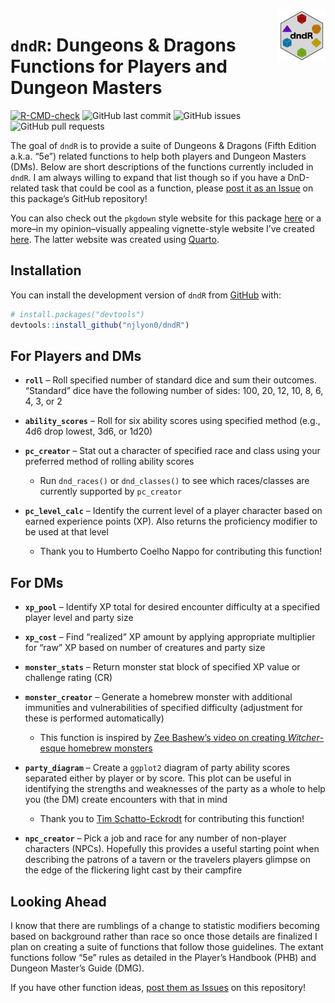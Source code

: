 
<!-- README.md is generated from README.Rmd. Please edit that file -->

<img src="man/figures/dndR_hex.png" align = "right" width = "15%" />

# `dndR`: Dungeons & Dragons Functions for Players and Dungeon Masters

<!-- badges: start -->

[![R-CMD-check](https://github.com/njlyon0/dndR/workflows/R-CMD-check/badge.svg)](https://github.com/njlyon0/dndR/actions)
![GitHub last
commit](https://img.shields.io/github/last-commit/njlyon0/dndR) ![GitHub
issues](https://img.shields.io/github/issues-raw/njlyon0/dndR) ![GitHub
pull requests](https://img.shields.io/github/issues-pr/njlyon0/dndR)
<!-- badges: end -->

The goal of `dndR` is to provide a suite of Dungeons & Dragons (Fifth
Edition a.k.a. “5e”) related functions to help both players and Dungeon
Masters (DMs). Below are short descriptions of the functions currently
included in `dndR`. I am always willing to expand that list though so if
you have a DnD-related task that could be cool as a function, please
[post it as an Issue](https://github.com/njlyon0/dndR/issues) on this
package’s GitHub repository!

You can also check out the `pkgdown` style website for this package
[here](https://njlyon0.github.io/dndR/) or a more–in my opinion–visually
appealing vignette-style website I’ve created
[here](https://njlyon0.github.io/dndR-website/). The latter website was
created using [Quarto](https://quarto.org/).

## Installation

You can install the development version of `dndR` from
[GitHub](https://github.com/) with:

``` r
# install.packages("devtools")
devtools::install_github("njlyon0/dndR")
```

## For Players and DMs

- **`roll`** – Roll specified number of standard dice and sum their
  outcomes. “Standard” dice have the following number of sides: 100, 20,
  12, 10, 8, 6, 4, 3, or 2

- **`ability_scores`** – Roll for six ability scores using specified
  method (e.g., 4d6 drop lowest, 3d6, or 1d20)

- **`pc_creator`** – Stat out a character of specified race and class
  using your preferred method of rolling ability scores

  - Run `dnd_races()` or `dnd_classes()` to see which races/classes are
    currently supported by `pc_creator`

- **`pc_level_calc`** – Identify the current level of a player character
  based on earned experience points (XP). Also returns the proficiency
  modifier to be used at that level

  - Thank you to Humberto Coelho Nappo for contributing this function!

## For DMs

- **`xp_pool`** – Identify XP total for desired encounter difficulty at
  a specified player level and party size

- **`xp_cost`** – Find “realized” XP amount by applying appropriate
  multiplier for “raw” XP based on number of creatures and party size

- **`monster_stats`** – Return monster stat block of specified XP value
  or challenge rating (CR)

- **`monster_creator`** – Generate a homebrew monster with additional
  immunities and vulnerabilities of specified difficulty (adjustment for
  these is performed automatically)

  - This function is inspired by [Zee Bashew’s video on creating
    *Witcher*-esque homebrew
    monsters](https://www.youtube.com/watch?v=GhjkPv4qo5w)

- **`party_diagram`** – Create a `ggplot2` diagram of party ability
  scores separated either by player or by score. This plot can be useful
  in identifying the strengths and weaknesses of the party as a whole to
  help you (the DM) create encounters with that in mind

  - Thank you to [Tim Schatto-Eckrodt](https://kudusch.de/) for
    contributing this function!

- **`npc_creator`** – Pick a job and race for any number of non-player
  characters (NPCs). Hopefully this provides a useful starting point
  when describing the patrons of a tavern or the travelers players
  glimpse on the edge of the flickering light cast by their campfire

## Looking Ahead

I know that there are rumblings of a change to statistic modifiers
becoming based on background rather than race so once those details are
finalized I plan on creating a suite of functions that follow those
guidelines. The extant functions follow “5e” rules as detailed in the
Player’s Handbook (PHB) and Dungeon Master’s Guide (DMG).

If you have other function ideas, [post them as
Issues](https://github.com/njlyon0/dndR/issues) on this repository!
